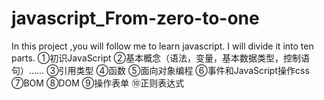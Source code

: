 # javascript_From-zero-to-one
In this project ,you will follow me to learn javascript.
I will divide it into ten parts.
①初识JavaScript
②基本概念（语法，变量，基本数据类型，控制语句）……
③引用类型
④函数
⑤面向对象编程
⑥事件和JavaScript操作css
⑦BOM
⑧DOM
⑨操作表单
⑩正则表达式
